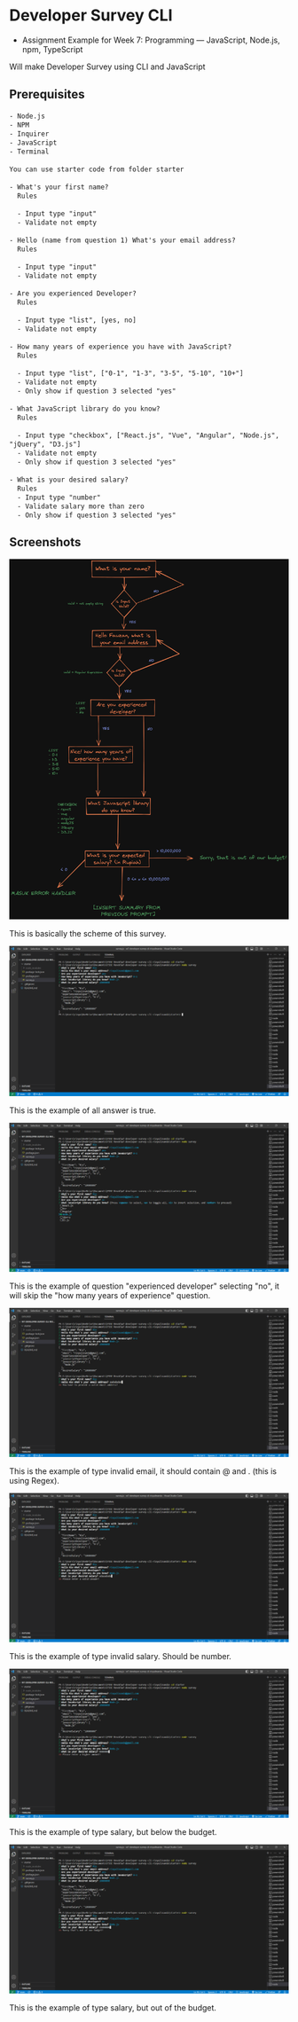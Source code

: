 # Developer Survey CLI

- Assignment Example for Week 7: Programming — JavaScript, Node.js, npm, TypeScript

Will make Developer Survey using CLI and JavaScript

## Prerequisites

```
- Node.js
- NPM
- Inquirer
- JavaScript
- Terminal

You can use starter code from folder starter

- What's your first name?
  Rules

  - Input type "input"
  - Validate not empty

- Hello (name from question 1) What's your email address?
  Rules

  - Input type "input"
  - Validate not empty

- Are you experienced Developer?
  Rules

  - Input type "list", [yes, no]
  - Validate not empty

- How many years of experience you have with JavaScript?
  Rules

  - Input type "list", ["0-1", "1-3", "3-5", "5-10", "10+"]
  - Validate not empty
  - Only show if question 3 selected "yes"

- What JavaScript library do you know?
  Rules

  - Input type "checkbox", ["React.js", "Vue", "Angular", "Node.js", "jQuery", "D3.js"]
  - Validate not empty
  - Only show if question 3 selected "yes"

- What is your desired salary?
  Rules
  - Input type "number"
  - Validate salary more than zero
  - Only show if question 3 selected "yes"
```

## Screenshots

![banner](./assets/w7.png)

This is basically the scheme of this survey.

![banner](./assets/alltrue.png)

This is the example of all answer is true.

![banner](./assets/noexperience.png)

This is the example of question "experienced developer" selecting "no", it will skip the "how many years of experience" question.

![banner](./assets/invalidemail.png)

This is the example of type invalid email, it should contain @ and . (this is using Regex).

![banner](./assets/invalidsalary.png)

This is the example of type invalid salary. Should be number.

![banner](./assets/belowbudget.png)

This is the example of type salary, but below the budget.

![banner](./assets/outofbudget.png)

This is the example of type salary, but out of the budget.
